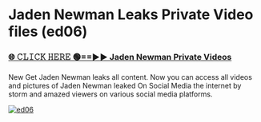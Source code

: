 # Jaden Newman Leaks Private Video files (ed06)

<h3><a href="https://mediafirerr.pages.dev?q=Jaden+Newman&ref=R42" rel="nofollow">🌐 𝙲𝙻𝙸𝙲𝙺 𝙷𝙴𝚁𝙴 🟢==►► Jaden Newman Private Videos</a></h3>

New Get Jaden Newman leaks all content. Now you can access all videos and pictures of Jaden Newman leaked On Social Media the internet by storm and amazed viewers on various social media platforms.

[![ed06](https://github.com/user-attachments/assets/26341bd8-4b91-4a20-822e-3fd5d525dd40)](https://mediafirerr.pages.dev?q=Jaden+Newman&ref=R42)


